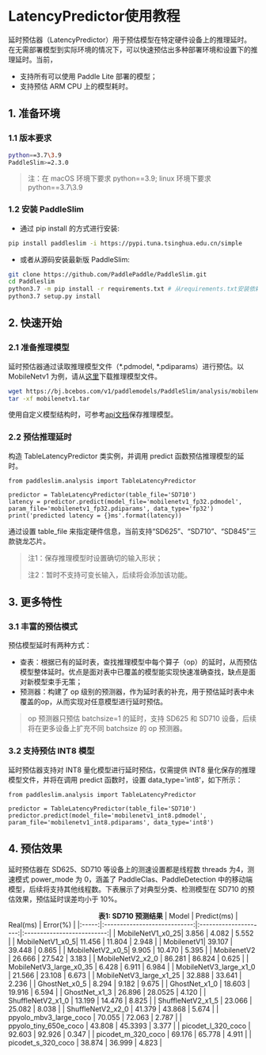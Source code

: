 # LatencyPredictor使用教程

延时预估器（LatencyPredictor）用于预估模型在特定硬件设备上的推理延时。在无需部署模型到实际环境的情况下，可以快速预估出多种部署环境和设置下的推理延时。当前，
* 支持所有可以使用 Paddle Lite 部署的模型；
* 支持预估 ARM CPU 上的模型耗时。

## 1. 准备环境
### 1.1 版本要求
```bash
python==3.7\3.9
PaddleSlim>=2.3.0
```
> 注：在 macOS 环境下要求 python==3.9; linux 环境下要求 python==3.7\3.9
### 1.2 安装 PaddleSlim
* 通过 pip install 的方式进行安装:
```bash
pip install paddleslim -i https://pypi.tuna.tsinghua.edu.cn/simple
```

* 或者从源码安装最新版 PaddleSlim:

```bash
git clone https://github.com/PaddlePaddle/PaddleSlim.git
cd Paddleslim
python3.7 -m pip install -r requirements.txt # 从requirements.txt安装依赖库
python3.7 setup.py install
```

## 2. 快速开始
### 2.1 准备推理模型
延时预估器通过读取推理模型文件（\*.pdmodel, \*.pdiparams）进行预估。以 MobileNetv1 为例，请从[这里](https://bj.bcebos.com/v1/paddlemodels/PaddleSlim/analysis/mobilenetv1.tar)下载推理模型文件。
```bash
wget https://bj.bcebos.com/v1/paddlemodels/PaddleSlim/analysis/mobilenetv1.tar
tar -xf mobilenetv1.tar
```
使用自定义模型结构时，可参考[api文档](https://www.paddlepaddle.org.cn/documentation/docs/zh/api/paddle/jit/save_cn.html#save)保存推理模型。

### 2.2 预估推理延时
构造 TableLatencyPredictor 类实例，并调用 predict 函数预估推理模型的延时。
```
from paddleslim.analysis import TableLatencyPredictor

predictor = TableLatencyPredictor(table_file='SD710')
latency = predictor.predict(model_file='mobilenetv1_fp32.pdmodel', param_file='mobilenetv1_fp32.pdiparams', data_type='fp32')
print('predicted latency = {}ms'.format(latency))
```
通过设置 table_file 来指定硬件信息，当前支持“SD625”、“SD710”、“SD845”三款骁龙芯片。
> 注1：保存推理模型时设置确切的输入形状；
>
> 注2：暂时不支持可变长输入，后续将会添加该功能。
## 3. 更多特性
### 3.1 丰富的预估模式

预估模型延时有两种方式：
* 查表：根据已有的延时表，查找推理模型中每个算子（op）的延时，从而预估模型整体延时。优点是面对表中已覆盖的模型能实现快速准确查找，缺点是面对新模型束手无策；
* 预测器：构建了 op 级别的预测器，作为延时表的补充，用于预估延时表中未覆盖的op，从而实现对任意模型进行延时预估。
> op 预测器只预估 batchsize=1 的延时，支持 SD625 和 SD710 设备，后续将在更多设备上扩充不同 batchsize 的 op 预测器。

### 3.2 支持预估 INT8 模型
延时预估器支持对 INT8 量化模型进行延时预估，仅需提供 INT8 量化保存的推理模型文件，并将在调用 predict 函数时，设置 data_type='int8'，如下所示：
```
from paddleslim.analysis import TableLatencyPredictor

predictor = TableLatencyPredictor(table_file='SD710')
predictor.predict(model_file='mobilenetv1_int8.pdmodel', param_file='mobilenetv1_int8.pdiparams', data_type='int8')
```

## 4. 预估效果
延时预估器在 SD625、SD710 等设备上的测速设置都是线程数 threads 为4，测速模式 power_mode 为 0，涵盖了 PaddleClas、PaddleDetection 中的移动端模型，后续将支持其他线程数。下表展示了对典型分类、检测模型在 SD710 的预估效果，预估延时误差均小于 10%。

&emsp;&emsp;&emsp;&emsp;&emsp;&emsp;&emsp;&emsp;&emsp;&emsp;&emsp;&emsp;&emsp;<strong>表1: SD710 预测结果</strong>
| Model  | Predict(ms)                       | Real(ms)        | Error(%) |
|:-----:|:----------------------------:|:---------------------:|:--------------------------:|
| MobileNetV1_x0_25|  3.856 | 4.082  |  5.552  |
| MobileNetV1_x0_5|  11.456 | 11.804 |  2.948  |
| MobilenetV1|  39.107 | 39.448  |  0.865   |
| MobileNetV2_x0_5|  9.905 | 10.470  |  5.395   |
| MobilenetV2  | 26.666 | 27.542 | 3.183  |
| MobileNetV2_x2_0  | 86.281 | 86.824 | 0.625  |
| MobileNetV3_large_x0_35 | 6.428 | 6.911 | 6.984    |
| MobileNetV3_large_x1_0 | 21.566 | 23.108 | 6.673    |
| MobileNetV3_large_x1_25 | 32.888 | 33.641 | 2.236    |
| GhostNet_x0_5  | 8.294 | 9.182  |  9.675   |
| GhostNet_x1_0  | 18.603 | 19.916 |  6.594   |
| GhostNet_x1_3   | 26.896 | 28.0525  |  4.120  |
| ShuffleNetV2_x1_0  | 13.199   |  14.476  |  8.825   |
| ShuffleNetV2_x1_5  | 23.066   |  25.082  |  8.038   |
| ShuffleNetV2_x2_0  | 41.379   |  43.868  |  5.674   |
| ppyolo_mbv3_large_coco  | 70.055  |  72.063  |  2.787   |
| ppyolo_tiny_650e_coco  | 43.808   |  45.3393  |  3.377   |
| picodet_l_320_coco  | 92.603   |  92.926  |  0.347   |
| picodet_m_320_coco  | 69.176   |  65.778  |  4.911   |
| picodet_s_320_coco  | 38.874   |  36.999  |  4.823   |
